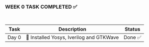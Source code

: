 ### WEEK 0 TASK COMPLETED ✅

<br> 

| Task   | Description                              | Status  |
|--------|------------------------------------------|---------|
| Day 0 | 🔨 Installed Yosys, Iverilog and GTKWave | Done ✅ |
